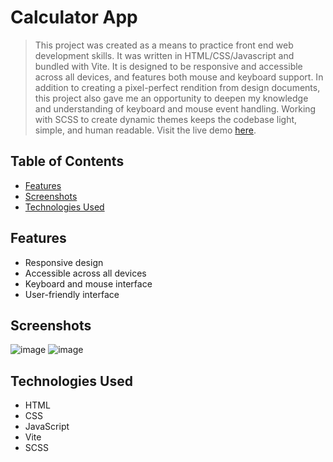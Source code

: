 # Calculator App

> This project was created as a means to practice front end web development skills. It was written in HTML/CSS/Javascript and bundled with Vite. It is designed to be responsive and accessible across all devices, and features both mouse and keyboard support.
> In addition to creating a pixel-perfect rendition from design documents, this project also gave me an opportunity to deepen my knowledge and understanding of keyboard and mouse event handling.
> Working with SCSS to create dynamic themes keeps the codebase light, simple, and human readable.
> Visit the live demo [here](https://nicolealaine.github.io/CalculatorVJS/).

## Table of Contents
- [Features](#features)
- [Screenshots](#screenshots)
- [Technologies Used](#technologies-used)

## Features
- Responsive design
- Accessible across all devices
- Keyboard and mouse interface 
- User-friendly interface

## Screenshots
![image](https://github.com/nicolealaine/CalculatorVJS/assets/29171814/9f81c14b-d313-4477-b822-120983612bb8)
![image](https://github.com/nicolealaine/CalculatorVJS/assets/29171814/a2da516b-7830-4e70-bc42-725ad0952421)

## Technologies Used
- HTML
- CSS
- JavaScript
- Vite
- SCSS
  
